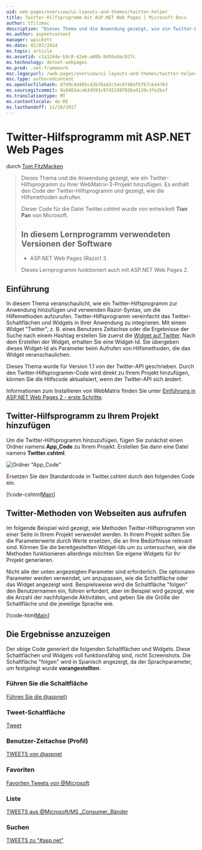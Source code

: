 ```yaml
---
uid: web-pages/overview/ui-layouts-and-themes/twitter-helper
title: Twitter-Hilfsprogramm mit ASP.NET Web Pages | Microsoft Docs
author: tfitzmac
description: "Dieses Thema und die Anwendung gezeigt, wie ein Twitter-Hilfsprogramm zu Ihrer WebMatrix-3-Projekt hinzufügen. Es enthält den Code der Twitter-Hilfsprogramm und zeigt, wie das Hilfsprogramm..."
ms.author: aspnetcontent
manager: wpickett
ms.date: 02/07/2014
ms.topic: article
ms.assetid: c1a1244e-b9c8-42e6-a00b-8456a4ec027c
ms.technology: dotnet-webpages
ms.prod: .net-framework
msc.legacyurl: /web-pages/overview/ui-layouts-and-themes/twitter-helper
msc.type: authoredcontent
ms.openlocfilehash: 07d9c4d485c42b78a42c54c9740af5f67cb44763
ms.sourcegitcommit: 9a9483aceb34591c97451997036a9120c3fe2baf
ms.translationtype: MT
ms.contentlocale: de-DE
ms.lasthandoff: 11/10/2017
---
```

<a name="twitter-helper-with-aspnet-web-pages"></a>Twitter-Hilfsprogramm mit ASP.NET Web Pages
====================
durch [Tom FitzMacken](https://github.com/tfitzmac)

> Dieses Thema und die Anwendung gezeigt, wie ein Twitter-Hilfsprogramm zu Ihrer WebMatrix-3-Projekt hinzufügen. Es enthält den Code der Twitter-Hilfsprogramm und gezeigt, wie die Hilfsmethoden aufrufen.
> 
> Dieser Code für die Datei Twitter.cshtml wurde von entwickelt **Tian Pan** von Microsoft.
> 
> ## <a name="software-versions-used-in-the-tutorial"></a>In diesem Lernprogramm verwendeten Versionen der Software
> 
> 
> - ASP.NET Web Pages (Razor) 3
>   
> 
> Dieses Lernprogramm funktioniert auch mit ASP.NET Web Pages 2.


## <a name="introduction"></a>Einführung

In diesem Thema veranschaulicht, wie ein Twitter-Hilfsprogramm zur Anwendung hinzufügen und verwenden Razor-Syntax, um die Hilfemethoden aufzurufen. Twitter-Hilfsprogramm vereinfacht das Twitter-Schaltflächen und Widgets in Ihrer Anwendung zu integrieren. Mit einem Widget "Twitter", z. B. eines Benutzers Zeitachse oder die Ergebnisse der Suche nach einem Hashtag erstellen Sie zuerst die [Widget auf Twitter](https://twitter.com/settings/widgets). Nach dem Erstellen der Widget, erhalten Sie eine Widget-Id. Sie übergeben dieses Widget-Id als Parameter beim Aufrufen von Hilfsmethoden, die das Widget veranschaulichen.

Dieses Thema wurde für Version 1.1 von der Twitter-API geschrieben. Durch den Twitter-Hilfsprogramm-Code wird direkt zu Ihrem Projekt hinzufügen, können Sie die Hilfscode aktualisiert, wenn der Twitter-API sich ändert.

Informationen zum Installieren von WebMatrix finden Sie unter [Einführung in ASP.NET Web Pages 2 - erste Schritte](../getting-started/introducing-aspnet-web-pages-2/getting-started.md).

## <a name="add-twitter-helper-to-your-project"></a>Twitter-Hilfsprogramm zu Ihrem Projekt hinzufügen

Um die Twitter-Hilfsprogramm hinzuzufügen, fügen Sie zunächst einen Ordner namens **App\_Code** zu Ihrem Projekt. Erstellen Sie dann eine Datei namens **Twitter.cshtml**.

![Ordner "App_Code"](twitter-helper/_static/image1.png)

Ersetzen Sie den Standardcode in Twitter.cshtml durch den folgenden Code ein.

[!code-cshtml[Main](twitter-helper/samples/sample1.cshtml)]

## <a name="call-twitter-methods-from-your-web-pages"></a>Twitter-Methoden von Webseiten aus aufrufen

Im folgende Beispiel wird gezeigt, wie Methoden Twitter-Hilfsprogramm von einer Seite in Ihrem Projekt verwendet werden. In Ihrem Projekt sollten Sie die Parameterwerte durch Werte ersetzen, die an Ihre Bedürfnisse relevant sind. Können Sie die bereitgestellten Widget-Ids um zu untersuchen, wie die Methoden funktionieren allerdings möchten Sie eigene Widgets für Ihr Projekt generieren.

Nicht alle der unten angezeigten Parameter sind erforderlich. Die optionalen Parameter werden verwendet, um anzupassen, wie die Schaltfläche oder das Widget angezeigt wird. Beispielsweise wird die Schaltfläche "folgen" den Benutzernamen ein, führen erfordert, aber im Beispiel wird gezeigt, wie die Anzahl der nachfolgende Aktivitäten, und geben Sie die Größe der Schaltfläche und die jeweilige Sprache wie.

[!code-html[Main](twitter-helper/samples/sample2.html)]

## <a name="see-the-results"></a>Die Ergebnisse anzuzeigen

Der obige Code generiert die folgenden Schaltflächen und Widgets. Diese Schaltflächen und Widgets voll funktionsfähig sind, nicht Screenshots. Die Schaltfläche "folgen" wird in Spanisch angezeigt, da der Sprachparameter, um festgelegt wurde **vorangestellten**.

### <a name="follow-button"></a>Führen Sie die Schaltfläche

[Führen Sie die @aspnet)](https://twitter.com/aspnet)<script>!-Funktion ("d", "s", "Id") {Var Js, Fjs = d.getElementsByTagName(s) [0], p = /^http:/.test(d.location)? "http": "Https"; Wenn (! d.getElementById(id)) {Js = d.createElement(s); js.id = Id; js.src = p + ': / / platform.twitter.com/widgets.js'; fjs.parentNode.insertBefore (Js, Fjs);}} (Dokument, "Skript", 'Twitter-Wjs');</script>

### <a name="tweet-button"></a>Tweet-Schaltfläche

[Tweet](https://twitter.com/share)<script>!-Funktion ("d", "s", "Id") {Var Js, Fjs = d.getElementsByTagName(s) [0], p = /^http:/.test(d.location)? "http": "Https"; Wenn (! d.getElementById(id)) {Js = d.createElement(s); js.id = Id; js.src = p + ': / / platform.twitter.com/widgets.js'; fjs.parentNode.insertBefore (Js, Fjs);}} (Dokument, "Skript", 'Twitter-Wjs');</script>

### <a name="user-timeline-profile"></a>Benutzer-Zeitachse (Profil)

[TWEETS von @aspnet ](https://twitter.com/aspnet) <script>!-Funktion ("d", "s", "Id") {Var Js, Fjs = d.getElementsByTagName(s) [0], p = /^http:/.test(d.location)? "http": "Https"; Wenn (! d.getElementById(id)) {Js = d.createElement(s); js.id = Id; js.src = p + ": / / platform.twitter.com/widgets.js"; fjs.parentNode.insertBefore (Js, Fjs);}} (Dokument, "Skript", "Twitter-Wjs");</script>

### <a name="favorites"></a>Favoriten

[Favoriten Tweets von @Microsoft ](https://twitter.com/Microsoft/favorites) <script>!-Funktion ("d", "s", "Id") {Var Js, Fjs = d.getElementsByTagName(s) [0], p = /^http:/.test(d.location)? "http": "Https"; Wenn (! d.getElementById(id)) {Js = d.createElement(s); js.id = Id; js.src = p + ": / / platform.twitter.com/widgets.js"; fjs.parentNode.insertBefore (Js, Fjs);}} (Dokument, "Skript", "Twitter-Wjs");</script>

### <a name="list"></a>Liste

[TWEETS aus @Microsoft/MS \_Consumer\_Bänder](https://twitter.com/microsoft/ms-consumer-brands/)<script>!-Funktion ("d", "s", "Id") {Var Js, Fjs = d.getElementsByTagName(s) [0], p = /^http:/.test(d.location)? "http": "Https"; Wenn (! d.getElementById(id)) {Js = d.createElement(s); js.id = Id; js.src = p + ": / / platform.twitter.com/widgets.js"; fjs.parentNode.insertBefore (Js, Fjs);}} (Dokument, "Skript", "Twitter-Wjs");</script>

### <a name="search"></a>Suchen

[TWEETS zu &quot;#asp.net&quot;](https://twitter.com/search?q=%23asp.net)<script>!-Funktion ("d", "s", "Id") {Var Js, Fjs = d.getElementsByTagName(s) [0], p = /^http:/.test(d.location)? "http": "Https"; Wenn (! d.getElementById(id)) {Js = d.createElement(s); js.id = Id; js.src = p + ": / / platform.twitter.com/widgets.js"; fjs.parentNode.insertBefore (Js, Fjs);}} (Dokument, "Skript", "Twitter-Wjs");</script>
